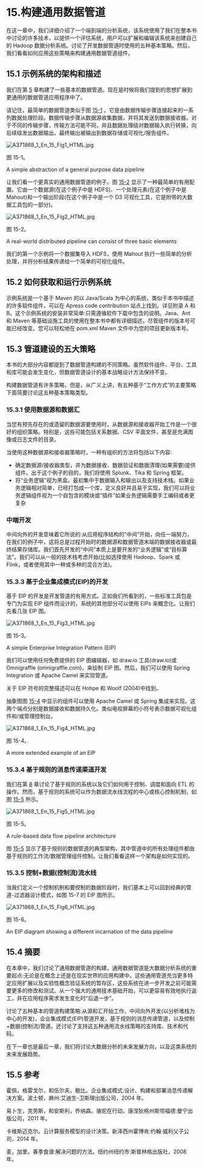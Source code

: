 # 15.构建通用数据管道

在这一章中，我们详细介绍了一个端到端的分析系统，该系统使用了我们在整本书中讨论的许多技术，以提供一个评估系统，用户可以扩展和编辑该系统来创建自己的 Hadoop 数据分析系统。讨论了开发数据管道时使用的五种基本策略。然后，我们看看如何应用这些策略来构建通用数据管道组件。

## 15.1 示例系统的架构和描述

我们在第 [5](05.html) 章构建了一些基本的数据管道。现在是时候将我们提到的思想扩展到更通用的数据管道应用程序中了。

请记住，最简单的数据管道类似于图 [15-1](#Fig1) 。它是由数据传输步骤连接起来的一系列数据处理阶段。数据传输步骤从数据源收集数据，并将其发送到数据接收器。对于不同的传输步骤，传输方法可能不同，并且数据处理级对数据输入执行转换，向后续级发出数据输出。最终输出被输出到数据存储或可视化/报告组件。

![A371868_1_En_15_Fig1_HTML.jpg](img/A371868_1_En_15_Fig1_HTML.jpg)

图 15-1。

A simple abstraction of a general purpose data pipeline

让我们看一个更真实的通用数据管道的例子。图 [15-2](#Fig2) 显示了一种最简单的有用配置。它由一个数据源(在这个例子中是 HDFS)、一个处理元素(在这个例子中是 Mahout)和一个输出阶段(在这个例子中是一个 D3 可视化工具，它是附带的大数据工具包的一部分)。

![A371868_1_En_15_Fig2_HTML.jpg](img/A371868_1_En_15_Fig2_HTML.jpg)

图 15-2。

A real-world distributed pipeline can consist of three basic elements

我们的第一个示例将一个数据集导入 HDFS，使用 Mahout 执行一些简单的分析处理，并将分析结果传递给一个简单的可视化组件。

## 15.2 如何获取和运行示例系统

示例系统是一个基于 Maven 的以 Java/Scala 为中心的系统，类似于本书中描述的许多软件组件，可以在 Apress code contribution 站点上找到。详见附录 A 和 B。这个示例系统的安装非常简单:只需遵循软件下载中包含的说明。Java、Ant 和 Maven 等基础设施工具的使用在整本书中都有详细描述，尽管组件的版本号可能已经改变。您可以轻松地在 pom.xml Maven 文件中为您的项目更新版本号。

## 15.3 管道建设的五大策略

本书的大部分内容都提到了数据管道构建的不同策略。虽然软件组件、平台、工具和库可能会发生变化，但数据管道设计的基本战略设计方法保持不变。

构建数据管道有许多策略，但是，从广义上讲，有五种基于“工作方式”的主要策略下面简要讨论这五种基本策略类型。

### 15.3.1 使用数据源和数据汇

当您有预先存在的或遗留的数据源要使用时，从数据源和接收器开始工作是一个很好的组织策略。特别是，这些可能包括关系数据、CSV 平面文件，甚至是充满图像或日志文件的目录。

当使用这种数据源和接收器策略时，一种有组织的方法将包括以下内容:

*   确定数据源/接收器类型，并为数据接收、数据验证和数据清理(如果需要)提供组件。出于这个例子的目的，我们将使用 Splunk、Tika 和 Spring 框架。
*   将“业务逻辑”视为黑盒。最初集中于数据输入和输出以及支持技术栈。如果业务逻辑相对简单，已经打包成一个库，定义良好并且易于实现，我们可以将业务逻辑组件视为一个自包含的模块或“插件”如果业务逻辑需要手工编码或者更复杂

### 中端开发

中间向外的开发意味着它所说的:从应用程序结构的“中间”开始，向任一端努力，在我们的例子中，这将总是过程开始时的数据源和数据管道末端的数据接收器或最终结果存储库。我们首先开发的“中间”本质上是要开发的“业务逻辑”或“目标算法”。我们可以从一般的技术栈考虑开始(比如选择使用 Hadoop、Spark 或 Flink，或者使用其中一种或多种的混合方法)。

### 15.3.3 基于企业集成模式(EIP)的开发

基于 EIP 的开发是开发管道的有用方式。正如我们所看到的，一些标准工具包是专门为实现 EIP 组件而设计的，系统的其他部分可以使用 EIPs 来概念化。让我们先看几张 EIP 图。

![A371868_1_En_15_Fig3_HTML.jpg](img/A371868_1_En_15_Fig3_HTML.jpg)

图 15-3。

A simple Enterprise Integration Pattern (EIP)

我们可以使用任何免费提供的 EIP 图编辑器，如 draw.io 工具(draw.io)或 Omnigraffle (omnigraffle.com)，来绘制 EIP 图。然后，我们可以使用 Spring Integration 或 Apache Camel 来实现管道。

关于 EIP 符号的完整描述可以在 Hohpe 和 Woolf (2004)中找到。

抽象图图 [15-4](#Fig4) 中显示的组件可以使用 Apache Camel 或 Spring 集成来实现。这两个端点分别是数据接收和数据持久化。类似电视屏幕的小符号表示数据可视化组件和/或管理控制台。

![A371868_1_En_15_Fig4_HTML.jpg](img/A371868_1_En_15_Fig4_HTML.jpg)

图 15-4。

A more extended example of an EIP

### 15.3.4 基于规则的消息传递渠道开发

我们在第 [8](08.html) 章讨论了基于规则的系统以及它们如何用于控制、调度和面向 ETL 的操作。然而，基于规则的系统可以作为数据流水线流程的中心或核心控制机制，如图 [15-5](#Fig5) 所示。

![A371868_1_En_15_Fig5_HTML.jpg](img/A371868_1_En_15_Fig5_HTML.jpg)

图 15-5。

A rule-based data flow pipeline architecture

图 [15-5](#Fig5) 显示了基于规则的数据管道的典型架构，其中管道中的所有处理组件都由基于规则的工作流/数据管理组件控制。让我们看看这样一个架构是如何实现的。

### 15.3.5 控制+数据(控制流)流水线

当我们定义一个控制机制和要控制的数据阶段时，我们基本上可以回到经典的管道-过滤器设计模式，如图 15-7 的 EIP 图所示。

![A371868_1_En_15_Fig6_HTML.jpg](img/A371868_1_En_15_Fig6_HTML.jpg)

图 15-6。

An EIP diagram showing a different incarnation of the data pipeline

## 15.4 摘要

在本章中，我们讨论了通用数据管道的构建。通用数据管道是大数据分析系统的重要起点:无论是在概念上还是在现实世界的应用构建中。这些通用管道充当更多特定应用扩展以及实验性概念验证系统的暂存区，这些系统在进一步开发之前可能需要更多的修改和测试。从一个强大的通用技术基础开始，可以更容易有效地执行返工，并在应用程序需求发生变化时“后退一步”。

讨论了五种基本的管道构建策略:从源和汇开始工作，中间向外开发(以分析堆栈为中心的开发)，企业集成模式(EIP)管道开发，基于规则的消息传递管道，以及控制+数据(控制流)管道。还讨论了支持这五种通用流水线策略的支持库、技术和代码。

在下一章也是最后一章，我们将讨论大数据分析的未来发展方向，以及这类系统的未来发展趋势。

## 15.5 参考

霍佩，格雷戈尔，和伍尔夫，鲍比。企业集成模式:设计、构建和部署消息传递解决方案。波士顿，麻州:艾迪生-卫斯理出版公司，2004 年。

易卜生，克劳斯，和安斯利，乔纳森。骆驼在行动。康涅狄格州斯坦福德:曼宁出版公司，2011 年。

卡维斯迈克尔。云计算服务模型的设计决策。新泽西州霍博肯:约翰·威利父子公司，2014 年。

麦，加里。春季食谱:解决问题的方法。纽约州纽约市:斯普林格出版社，2008 年。